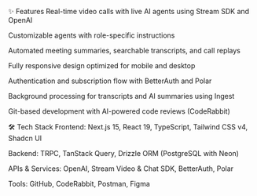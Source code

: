 ✨ Features
Real-time video calls with live AI agents using Stream SDK and OpenAI

Customizable agents with role-specific instructions

Automated meeting summaries, searchable transcripts, and call replays

Fully responsive design optimized for mobile and desktop

Authentication and subscription flow with BetterAuth and Polar

Background processing for transcripts and AI summaries using Ingest

Git-based development with AI-powered code reviews (CodeRabbit)

🛠️ Tech Stack
Frontend: Next.js 15, React 19, TypeScript, Tailwind CSS v4, Shadcn UI

Backend: TRPC, TanStack Query, Drizzle ORM (PostgreSQL with Neon)

APIs & Services: OpenAI, Stream Video & Chat SDK, BetterAuth, Polar

Tools: GitHub, CodeRabbit, Postman, Figma
